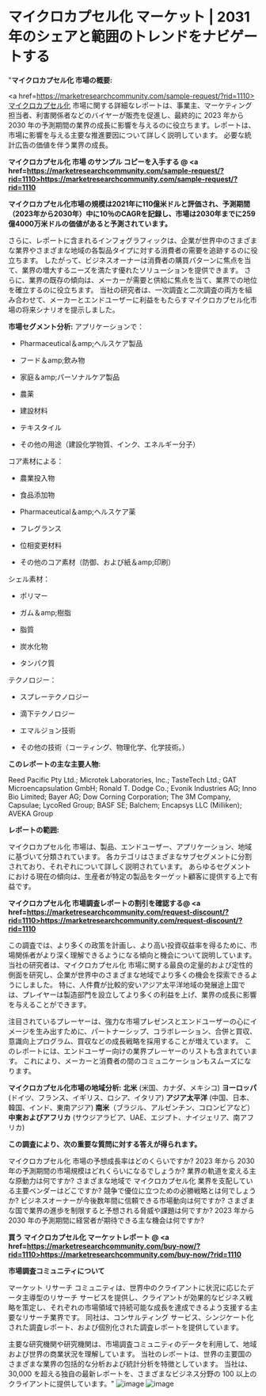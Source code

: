 # マイクロカプセル化 マーケット | 2031 年のシェアと範囲のトレンドをナビゲートする
"<strong>マイクロカプセル化 市場の概要:</strong>

<a href=https://marketresearchcommunity.com/sample-request/?rid=1110>マイクロカプセル化</a> 市場に関する詳細なレポートは、事業主、マーケティング担当者、利害関係者などのバイヤーが販売を促進し、最終的に 2023 年から 2030 年の予測期間の業界の成長に影響を与えるのに役立ちます。レポートは、市場に影響を与える主要な推進要因について詳しく説明しています。 必要な統計広告の価値を伴う業界の成長。

<strong>マイクロカプセル化 市場 のサンプル コピーを入手する @ <a href=https://marketresearchcommunity.com/sample-request/?rid=1110>https://marketresearchcommunity.com/sample-request/?rid=1110</a></strong>

<strong>マイクロカプセル化市場の規模は2021年に110億米ドルと評価され、予測期間（2023年から2030年）中に10％のCAGRを記録し、市場は2030年までに259億4000万米ドルの価値があると予測されています。</strong>

さらに、レポートに含まれるインフォグラフィックは、企業が世界中のさまざまな業界やさまざまな地域の各製品タイプに対する消費者の需要を追跡するのに役立ちます。 したがって、ビジネスオーナーは消費者の購買パターンに焦点を当て、業界の増大するニーズを満たす優れたソリューションを提供できます。 さらに、業界の既存の傾向は、メーカーが需要と供給に焦点を当て、業界での地位を確立するのに役立ちます。 当社の研究者は、一次調査と二次調査の両方を組み合わせて、メーカーとエンドユーザーに利益をもたらすマイクロカプセル化市場の将来シナリオを提示しました。

<strong>市場セグメント分析:</strong>
アプリケーションで：



- Pharmaceutical＆amp;ヘルスケア製品

- フード＆amp;飲み物

- 家庭＆amp;パーソナルケア製品

- 農薬

- 建設材料

- テキスタイル

- その他の用途（建設化学物質、インク、エネルギー分子）



コア素材による：



- 農業投入物

- 食品添加物

- Pharmaceutical＆amp;ヘルスケア薬

- フレグランス

- 位相変更材料

- その他のコア素材（防御、および紙＆amp;印刷）



シェル素材：



- ポリマー

- ガム＆amp;樹脂

- 脂質

- 炭水化物

- タンパク質



テクノロジー：



- スプレーテクノロジー

- 滴下テクノロジー

- エマルジョン技術

- その他の技術（コーティング、物理化学、化学技術。）

<strong>このレポートの主な主要人物:</strong>

Reed Pacific Pty Ltd.; Microtek Laboratories, Inc.; TasteTech Ltd.; GAT Microencapsulation GmbH; Ronald T. Dodge Co.; Evonik Industries AG; Inno Bio Limited; Bayer AG; Dow Corning Corporation; The 3M Company, Capsulae; LycoRed Group; BASF SE; Balchem; Encapsys LLC (Milliken); AVEKA Group



<strong>レポートの範囲:</strong>

マイクロカプセル化 市場は、製品、エンドユーザー、アプリケーション、地域に基づいて分類されています。 各カテゴリはさまざまなサブセグメントに分割されており、それぞれについて詳しく説明されています。 あらゆるセグメントにおける現在の傾向は、生産者が特定の製品をターゲット顧客に提供する上で有益です。

<strong>マイクロカプセル化 市場調査レポートの割引を確認する@ <a href=https://marketresearchcommunity.com/request-discount/?rid=1110>https://marketresearchcommunity.com/request-discount/?rid=1110</a></strong>

この調査では、より多くの政策を計画し、より高い投資収益率を得るために、市場関係者がより深く理解できるようになる傾向と機会について説明しています。 当社の研究者は、マイクロカプセル化 市場に関する最良の定量的および定性的側面を研究し、企業が世界中のさまざまな地域でより多くの機会を探索できるようにしました。 特に、人件費が比較的安いアジア太平洋地域の発展途上国では、プレイヤーは製造部門を設立してより多くの利益を上げ、業界の成長に影響を与えることができます。

注目されているプレーヤーは、強力な市場プレゼンスとエンドユーザーの心にイメージを生み出すために、パートナーシップ、コラボレーション、合併と買収、意識向上プログラム、買収などの成長戦略を採用することが増えています。 このレポートには、エンドユーザー向けの業界プレーヤーのリストも含まれています。 これにより、メーカーと消費者の間のコミュニケーションもスムーズになります。

<strong>マイクロカプセル化市場の地域分析:</strong>
<strong>北米</strong> (米国、カナダ、メキシコ)
<strong>ヨーロッパ</strong> (ドイツ、フランス、イギリス、ロシア、イタリア)
<strong>アジア太平洋</strong> (中国、日本、韓国、インド、東南アジア)
<strong>南米</strong>（ブラジル、アルゼンチン、コロンビアなど）
<strong>中東およびアフリカ</strong> (サウジアラビア、UAE、エジプト、ナイジェリア、南アフリカ)

<strong>この調査により、次の重要な質問に対する答えが得られます。</strong>

マイクロカプセル化 市場の予想成長率はどのくらいですか? 2023 年から 2030 年の予測期間の市場規模はどれくらいになるでしょうか?
業界の軌道を変える主な原動力は何ですか?
さまざまな地域で マイクロカプセル化 業界を支配している主要ベンダーはどこですか? 競争で優位に立つための必勝戦略とは何でしょうか?
ビジネスオーナーが今後数年間に信頼できる市場動向は何ですか?
さまざまな国で業界の進歩を制限すると予想される脅威や課題は何ですか?
2023 年から 2030 年の予測期間に経営者が期待できる主な機会は何ですか?

<strong>買う マイクロカプセル化 マーケットレポート @ <a href=https://marketresearchcommunity.com/buy-now/?rid=1110>https://marketresearchcommunity.com/buy-now/?rid=1110</a></strong>

<strong>市場調査コミュニティについて</strong>

マーケット リサーチ コミュニティは、世界中のクライアントに状況に応じたデータ主導型のリサーチ サービスを提供し、クライアントが効果的なビジネス戦略を策定し、それぞれの市場領域で持続可能な成長を達成できるよう支援する主要なリサーチ業界です。 同社は、コンサルティング サービス、シンジケート化された調査レポート、および個別化された調査レポートを提供しています。

主要な研究機関や研究機関は、市場調査コミュニティのデータを利用して、地域および世界の商業状況を理解しています。 当社のレポートは、世界の主要国のさまざまな業界の包括的な分析および統計分析を特徴としています。 当社は、30,000 を超える独自の最新レポートを、さまざまなビジネス分野の 100 以上のクライアントに提供しています。"
![image](https://github.com/Gargi1522/MRC/assets/158283091/8c529368-5c8a-4515-8ced-4c0b160e6d21)
![image](https://github.com/Gargi1522/MRC/assets/158283091/9cf2784b-4ef9-463f-b822-854153fd4985)
